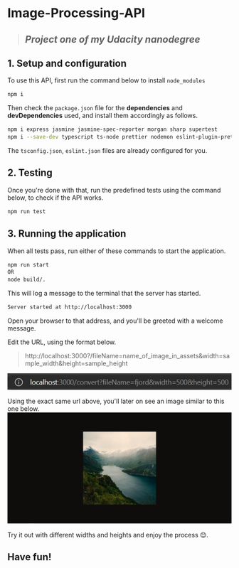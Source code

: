 # Image-Processing-API
>## _Project one of my Udacity nanodegree_

## **1. Setup and configuration**
To use this API, first run the command below to install `node_modules`
```bash
npm i
```

Then check the `package.json` file for the **dependencies** and **devDependencies** used, and install them accordingly as follows.
```bash
npm i express jasmine jasmine-spec-reporter morgan sharp supertest
npm i --save-dev typescript ts-node prettier nodemon eslint-plugin-prettier eslint-config-prettier eslint @typescript-eslint/parser @typescript-eslint/eslint-plugin @types/supertest @types/sharp @types/node @types/morgan @types/jasmine @types/express
```
The `tsconfig.json`, `eslint.json` files are already configured for you.

## **2. Testing**
Once you're done with that, run the predefined tests using the command below, to check if the API works.
```bash
npm run test
```
## **3. Running the application**
When all tests pass, run either of these commands to start the application.
```bash
npm run start
OR
node build/.
```

This will log a message to the terminal that the server has started.
```bash
Server started at http://localhost:3000
```

Open your browser to that address, and you'll be greeted with a welcome message.

Edit the URL, using the format below.


> http://localhost:3000?/fileName=name_of_image_in_assets&width=sample_width&height=sample_height

![Image Example](assets/images/url.jpg)

Using the exact same url above, you'll later on see an image similar to this one below.
![Sample pic](assets/images/half.jpg)

Try it out with different widths and heights and enjoy the process 😊.

## **Have fun!**
